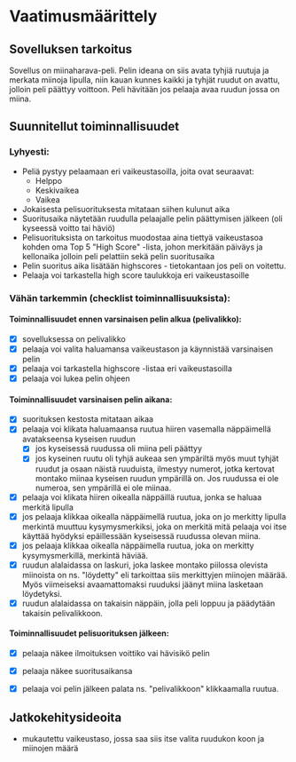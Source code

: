 # Vaatimusmäärittely

## Sovelluksen tarkoitus
Sovellus on miinaharava-peli. Pelin ideana on siis avata tyhjiä
ruutuja ja merkata miinoja lipulla, niin kauan kunnes kaikki ja tyhjät ruudut
on avattu, jolloin peli päättyy voittoon. Peli hävitään jos pelaaja avaa
ruudun jossa on miina.

## Suunnitellut toiminnallisuudet

### Lyhyesti:
- Peliä pystyy pelaamaan eri vaikeustasoilla, joita ovat
seuraavat:
  - Helppo
  - Keskivaikea
  - Vaikea
- Jokaisesta pelisuorituksesta mitataan siihen kulunut aika
- Suoritusaika näytetään ruudulla pelaajalle pelin päättymisen jälkeen (oli kyseessä voitto tai häviö)
- Pelisuorituksista on tarkoitus muodostaa aina tiettyä vaikeustasoa kohden
oma Top 5 "High Score" -lista, johon merkitään päiväys ja kellonaika jolloin peli pelattiin sekä pelin suoritusaika
- Pelin suoritus aika lisätään highscores - tietokantaan jos peli on voitettu.
- Pelaaja voi tarkastella high score taulukkoja eri vaikeustasoille

### Vähän tarkemmin (checklist toiminnallisuuksista):

#### Toiminnallisuudet ennen varsinaisen pelin alkua (pelivalikko):
- [x] sovelluksessa on pelivalikko
- [x] pelaaja voi valita haluamansa vaikeustason ja käynnistää varsinaisen pelin
- [x] pelaaja voi tarkastella highscore -listaa eri vaikeustasoilla
- [x] pelaaja voi lukea pelin ohjeen

#### Toiminnallisuudet varsinaisen pelin aikana:
- [x] suorituksen kestosta mitataan aikaa
- [x] pelaaja voi klikata haluamaansa ruutua hiiren vasemalla näppäimellä
avatakseensa kyseisen ruudun
  - [x] jos kyseisessä ruudussa oli miina peli päättyy
  - [x] jos kyseinen ruutu oli tyhjä aukeaa sen ympäriltä myös muut tyhjät
ruudut ja osaan näistä ruuduista, ilmestyy numerot, jotka kertovat montako
miinaa kyseisen ruudun ympärillä on. Jos ruudussa ei ole numeroa, sen ympärillä ei ole miinaa.
- [x] pelaaja voi klikata hiiren oikealla näppäillä ruutua, jonka se haluaa merkitä
lipulla
- [x] jos pelaaja klikkaa oikealla näppäimellä ruutua, joka on jo merkitty lipulla
merkintä muuttuu kysymysmerkiksi, joka on merkitä mitä pelaaja voi itse käyttää
hyödyksi epäillessään kyseisessä ruudussa olevan miina.
- [x] jos pelaaja klikkaa oikealla näppäimella ruutua, joka on merkitty
kysymysmerkillä, merkintä häviää.
- [x] ruudun alalaidassa on laskuri, joka laskee montako piilossa olevista miinoista on ns. "löydetty" eli tarkoittaa siis merkittyjen miinojen määrää. Myös viimeiseksi avaamattomaksi ruuduksi jäänyt miina lasketaan löydetyksi.
- [x] ruudun alalaidassa on takaisin näppäin, jolla peli loppuu ja päädytään takaisin pelivalikkoon.

#### Toiminnallisuudet pelisuorituksen jälkeen:
- [x] pelaaja näkee ilmoituksen voittiko vai hävisikö pelin
- [x] pelaaja näkee suoritusaikansa
- [x] pelaaja voi pelin jälkeen palata ns. "pelivalikkoon" klikkaamalla ruutua.


## Jatkokehitysideoita
- mukautettu vaikeustaso, jossa
saa siis itse valita ruudukon koon ja miinojen määrä
